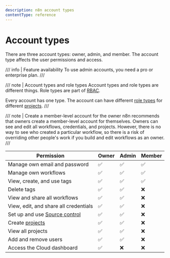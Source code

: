 ```yaml
---
description: n8n account types
contentType: reference
---
```


# Account types

There are three account types: owner, admin, and member. The account type affects the user permissions and access.

/// info | Feature availability
To use admin accounts, you need a pro or enterprise plan.
///

/// note | Account types and role types
Account types and role types are different things. Role types are part of [RBAC](/user-management/rbac/). 

Every account has one type. The account can have different [role types](/user-management/rbac/role-types/) for different [projects](/user-management/rbac/projects/).
///

/// note | Create a member-level account for the owner
n8n recommends that owners create a member-level account for themselves. Owners can see and edit all workflows, credentials, and projects. However, there is no way to see who created a particular workflow, so there is a risk of overriding other people's work if you build and edit workflows as an owner.
///


| Permission | Owner | Admin | Member |
| ---------- |------ | ----- | ------ |
| Manage own email and password | :white_check_mark: | :white_check_mark: | :white_check_mark: |
| Manage own workflows | :white_check_mark: | :white_check_mark: | :white_check_mark: |
| View, create, and use tags | :white_check_mark: | :white_check_mark: | :white_check_mark: |
| Delete tags | :white_check_mark: | :white_check_mark: | :x: |
| View and share all workflows | :white_check_mark: | :white_check_mark: | :x: |
| View, edit, and share all credentials | :white_check_mark: | :white_check_mark: | :x: |
| Set up and use [Source control](/source-control-environments/) | :white_check_mark: | :white_check_mark: | :x: |
| Create [projects](/user-management/rbac/projects/) | :white_check_mark: | :white_check_mark: | :x: |
| View all projects | :white_check_mark: | :white_check_mark: | :x: |
| Add and remove users | :white_check_mark: | :white_check_mark: | :x: |
| Access the Cloud dashboard | :white_check_mark: | :x: | :x: |


